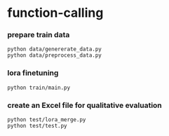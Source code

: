 # function-calling

      
### prepare train data
```
python data/genererate_data.py
python data/preprocess_data.py
```

### lora finetuning
```
python train/main.py
```

### create an Excel file for qualitative evaluation
```
python test/lora_merge.py
python test/test.py
```
